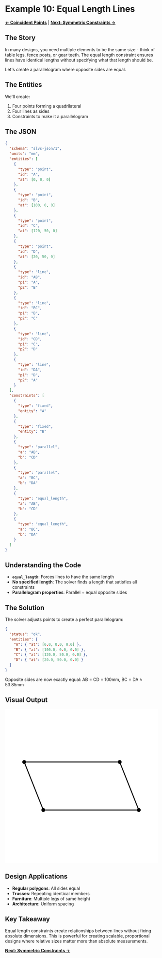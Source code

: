 # Example 10: Equal Length Lines

**[← Coincident Points](09_coincident.md)** | **[Next: Symmetric Constraints →](11_symmetric.md)**

## The Story

In many designs, you need multiple elements to be the same size - think of table legs, fence posts, or gear teeth. The equal length constraint ensures lines have identical lengths without specifying what that length should be.

Let's create a parallelogram where opposite sides are equal.

## The Entities

We'll create:
1. Four points forming a quadrilateral
2. Four lines as sides
3. Constraints to make it a parallelogram

## The JSON

```json
{
  "schema": "slvs-json/1",
  "units": "mm",
  "entities": [
    {
      "type": "point",
      "id": "A",
      "at": [0, 0, 0]
    },
    {
      "type": "point",
      "id": "B",
      "at": [100, 0, 0]
    },
    {
      "type": "point",
      "id": "C",
      "at": [120, 50, 0]
    },
    {
      "type": "point",
      "id": "D",
      "at": [20, 50, 0]
    },
    {
      "type": "line",
      "id": "AB",
      "p1": "A",
      "p2": "B"
    },
    {
      "type": "line",
      "id": "BC",
      "p1": "B",
      "p2": "C"
    },
    {
      "type": "line",
      "id": "CD",
      "p1": "C",
      "p2": "D"
    },
    {
      "type": "line",
      "id": "DA",
      "p1": "D",
      "p2": "A"
    }
  ],
  "constraints": [
    {
      "type": "fixed",
      "entity": "A"
    },
    {
      "type": "fixed",
      "entity": "B"
    },
    {
      "type": "parallel",
      "a": "AB",
      "b": "CD"
    },
    {
      "type": "parallel",
      "a": "BC",
      "b": "DA"
    },
    {
      "type": "equal_length",
      "a": "AB",
      "b": "CD"
    },
    {
      "type": "equal_length",
      "a": "BC",
      "b": "DA"
    }
  ]
}
```

## Understanding the Code

- **`equal_length`**: Forces lines to have the same length
- **No specified length**: The solver finds a length that satisfies all constraints
- **Parallelogram properties**: Parallel + equal opposite sides

## The Solution

The solver adjusts points to create a perfect parallelogram:

```json
{
  "status": "ok",
  "entities": {
    "A": { "at": [0.0, 0.0, 0.0] },
    "B": { "at": [100.0, 0.0, 0.0] },
    "C": { "at": [120.0, 50.0, 0.0] },
    "D": { "at": [20.0, 50.0, 0.0] }
  }
}
```

Opposite sides are now exactly equal: AB = CD = 100mm, BC = DA ≈ 53.85mm

## Visual Output

![Equal Length](10_equal_length.svg)

## Design Applications

- **Regular polygons**: All sides equal
- **Trusses**: Repeating identical members
- **Furniture**: Multiple legs of same height
- **Architecture**: Uniform spacing

## Key Takeaway

Equal length constraints create relationships between lines without fixing absolute dimensions. This is powerful for creating scalable, proportional designs where relative sizes matter more than absolute measurements.

**[Next: Symmetric Constraints →](11_symmetric.md)**